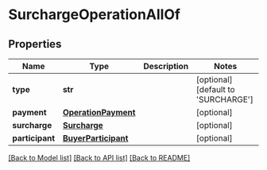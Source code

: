 # SurchargeOperationAllOf

## Properties
Name | Type | Description | Notes
------------ | ------------- | ------------- | -------------
**type** | **str** |  | [optional] [default to 'SURCHARGE']
**payment** | [**OperationPayment**](OperationPayment.md) |  | [optional] 
**surcharge** | [**Surcharge**](Surcharge.md) |  | [optional] 
**participant** | [**BuyerParticipant**](BuyerParticipant.md) |  | [optional] 

[[Back to Model list]](../README.md#documentation-for-models) [[Back to API list]](../README.md#documentation-for-api-endpoints) [[Back to README]](../README.md)


